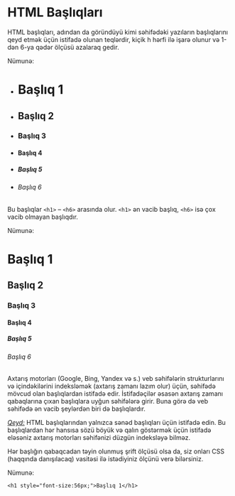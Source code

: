 
# HTML Başlıqları
HTML başlıqları, adından da göründüyü kimi səhifədəki yazıların başlıqlarını qeyd etmək üçün istifadə olunan teqlərdir, kiçik h hərfi ilə işarə olunur və 1-dən 6-ya qədər ölçüsü azalaraq gedir. 

Nümunə:

- <h1> Başlıq 1</h1>
- <h2> Başlıq 2 </h2>
- <h3> Başlıq 3 </h3>
- <h4> Başlıq 4 </h4>
- <h5> Başlıq 5 </h5>
- <h6> Başlıq 6 </h6>

Bu başlıqlar `<h1>` – `<h6>` arasında olur. `<h1>` ən vacib başlıq, `<h6>` isə çox vacib olmayan başlıqdır. 

Nümunə:

<h1>Başlıq 1</h1>
<h2>Başlıq 2</h2>
<h3>Başlıq 3</h3>
<h4>Başlıq 4</h4>
<h5>Başlıq 5</h5>
<h6>Başlıq 6</h6>

Axtarış motorları (Google, Bing, Yandex və s.) veb səhifələrin strukturlarını və içindəkilərini indeksləmək (axtarış zamanı lazım olur) üçün, səhifədə mövcud olan başlıqlardan istifadə edir. İstifadəçilər əsasən axtarış zamanı qabaqlarına çıxan başlıqlara uyğun səhifələrə girir. Buna görə də veb səhifədə ən vacib şeylərdən biri də başlıqlardır. 

<ins>*Qeyd:*</ins> HTML başlıqlarından yalnızca sənəd başlıqları üçün istifadə edin. Bu başlıqlardan hər hansısa sözü böyük və qalın göstərmək üçün istifadə eləsəniz axtarış motorları səhifənizi düzgün indeksləyə bilməz. 

Hər başlığın qabaqcadan təyin olunmuş şrift ölçüsü olsa da, siz onları CSS (haqqında danışılacaq) vasitəsi ilə istədiyiniz ölçünü verə bilərsiniz. 

Nümunə:

`<h1 style="font-size:56px;">Başlıq 1</h1>`
